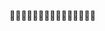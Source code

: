 🌱🌱🌱🌱🌱🌱🌱🌱🌱🌱🌱🌱🌱🌱🌱

<!---
soovwv/soovwv is a ✨ special ✨ repository because its `README.md` (this file) appears on your GitHub profile.
You can click the Preview link to take a look at your changes.
--->
